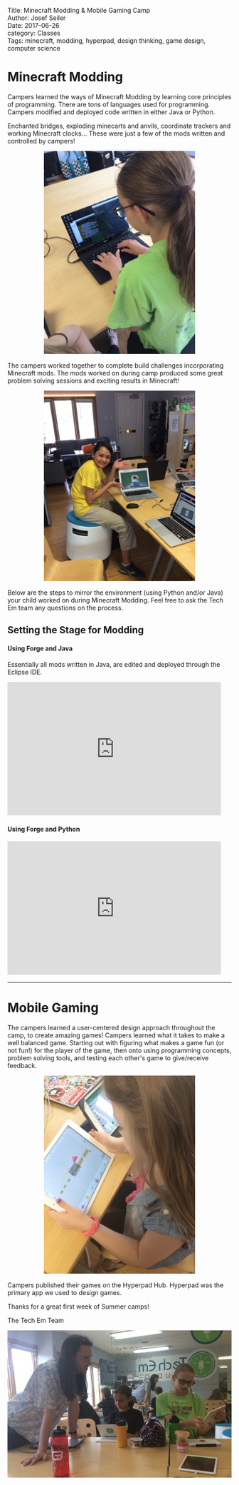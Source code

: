 Title: Minecraft Modding & Mobile Gaming Camp        
Author: Josef Seiler      
Date: 2017-06-26          
category: Classes  
Tags: minecraft, modding, hyperpad, design thinking, game design, computer science  

# Minecraft Modding  

Campers learned the ways of Minecraft Modding by learning core principles of programming. There are tons of languages used for programming. Campers modified and deployed code written in either Java or Python.  

Enchanted bridges, exploding minecarts and anvils, coordinate trackers and working Minecraft clocks... These were just a few of the mods written and controlled by campers!  

<center>  

<img src="images/summer_camps/modding/modding-python.jpg" alt="name" style="width: 340px;"/>  

</center>  

The campers worked together to complete build challenges incorporating Minecraft mods. The mods worked on during camp produced some great problem solving sessions and exciting results in Minecraft!  

<center>  

<img src="images/summer_camps/modding/modding.jpg" alt="name" style="width: 340px;"/>  

</center>  

Below are the steps to mirror the environment (using Python and/or Java) your child worked on during Minecraft Modding. Feel free to ask the Tech Em team any questions on the process.  

## Setting the Stage for Modding  

#### Using Forge and Java  

Essentially all mods written in Java, are edited and deployed through the Eclipse IDE.  

<iframe src="https://docs.google.com/presentation/d/19Z8Q7-M_X4YKn52Rlijwlv2zmWInVMudchGzFaxpHt0/embed?start=false&loop=false&delayms=3000" frameborder="0" width="480" height="299" allowfullscreen="true" mozallowfullscreen="true" webkitallowfullscreen="true"></iframe>  

#### Using Forge and Python  

<iframe src="https://docs.google.com/presentation/d/1-7Fdm66mEfuiEAsiZjE_lRD8oTRGe0oDRMhDMjUbSWk/embed?start=false&loop=false&delayms=3000" frameborder="0" width="480" height="299" allowfullscreen="true" mozallowfullscreen="true" webkitallowfullscreen="true"></iframe>  

***  

# Mobile Gaming  

The campers learned a user-centered design approach throughout the camp, to create amazing games! Campers learned what it takes to make a well balanced game. Starting out with figuring what makes a game fun (or not fun!) for the player of the game, then onto using programming concepts, problem solving tools, and testing each other's game to give/receive feedback.  

<center>  

<img src="images/summer_camps/mobile-gaming/gaming-letter.jpg" alt="name" style="width: 340px;"/>  

</center>  

Campers published their games on the Hyperpad Hub. Hyperpad was the primary app we used to design games.  

Thanks for a great first week of Summer camps!  

The Tech Em Team  

![third](images/summer_camps/mobile-gaming/gaming-table.jpg)  
